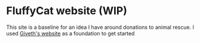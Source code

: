# FluffyCat website (WIP)

This site is a baseline for an idea I have around donations to animal rescue. I used [Giveth's website](https://github.com/Giveth/website) as a foundation to get started